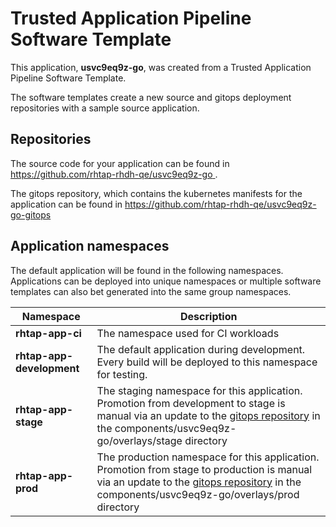 # Trusted Application Pipeline Software Template

This application, **usvc9eq9z-go**, was created from a Trusted Application Pipeline Software Template.

The software templates create a new source and gitops deployment repositories with a sample source application. 

## Repositories

The source code for your application can be found in [https://github.com/rhtap-rhdh-qe/usvc9eq9z-go ](https://github.com/rhtap-rhdh-qe/usvc9eq9z-go ).
 
The gitops repository, which contains the kubernetes manifests for the application can be found in 
[https://github.com/rhtap-rhdh-qe/usvc9eq9z-go-gitops ](https://github.com/rhtap-rhdh-qe/usvc9eq9z-go-gitops ) 

## Application namespaces 

The default application will be found in the following namespaces. Applications can be deployed into unique namespaces or multiple software templates can also bet generated into the same group namespaces.  

|  Namespace   |  Description   |  
| -------- | -------- |
| **rhtap-app-ci** | The namespace used for CI workloads |
| **rhtap-app-development** | The default application during development. Every build will be deployed to this namespace for testing. |
| **rhtap-app-stage** | The staging namespace for this application. Promotion from development to stage is manual via an update to the [gitops repository](https://github.com/rhtap-rhdh-qe/usvc9eq9z-go-gitops ) in the components/usvc9eq9z-go/overlays/stage directory |
| **rhtap-app-prod** | The production namespace for this application. Promotion from stage to production is manual via an update to the [gitops repository](https://github.com/rhtap-rhdh-qe/usvc9eq9z-go-gitops ) in the components/usvc9eq9z-go/overlays/prod directory |